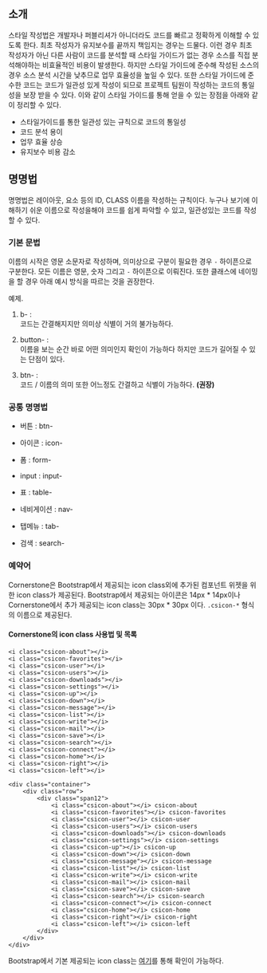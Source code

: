 <!--
layout: 'post'
section: 'Cornerstone Framework'
title: '소개'
outline: '스타일 작성법은 개발자나 퍼블리셔가 아니더라도 코드를 빠르고 정확하게 이해할 수 있도록 한다. 최초 작성자가 유지보수를 끝까지 책임지는 경우는 드물다. 이런 경우 최초 작성자가 아닌 다른 사람이 코드를 분석할 때 스타일 가이드가 없는 경우 소스를 직접 분석해야하는 비효율적인 비용이 발생한다. 하지만 스타일 가이드에 준수해 작성된 소스의 경우 소스 분석 시간을 낮추므로 업무 효율성을 높일 수 있다...'
date: '2012-11-16'
tagstr: 'style'
subsection: 'Style'
order: '[3, 1]'
thumbnail: '3. Style.png'
-->

소개
---
스타일 작성법은 개발자나 퍼블리셔가 아니더라도 코드를 빠르고 정확하게 이해할 수 있도록 한다. 최초 작성자가 유지보수를 끝까지 책임지는 경우는 드물다. 이런 경우 최초 작성자가 아닌 다른 사람이 코드를 분석할 때 스타일 가이드가 없는 경우 소스를 직접 분석해야하는 비효율적인 비용이 발생한다. 하지만 스타일 가이드에 준수해 작성된 소스의 경우 소스 분석 시간을 낮추므로 업무 효율성을 높일 수 있다. 또한 스타일 가이드에 준수한 코드는 코드가 일관성 있게 작성이 되므로 프로젝트 팀원이 작성하는 코드의 통일성을 보장 받을 수 있다. 이와 같이 스타일 가이드를 통해 얻을 수 있는 장점을 아래와 같이 정리할 수 있다.

* 스타일가이드를 통한 일관성 있는 규칙으로 코드의 통일성
* 코드 분석 용이
* 업무 효율 상승
* 유지보수 비용 감소

명명법
-----

명명법은 레이아웃, 요소 등의 ID, CLASS 이름을 작성하는 규칙이다. 누구나 보기에 이해하기 쉬운 이름으로 작성을해야 코드를 쉽게 파악할 수 있고, 일관성있는 코드를 작성할 수 있다.

### 기본 문법

이름의 시작은 영문 소문자로 작성하며, 의미상으로 구분이 필요한 경우 `-` 하이픈으로 구분한다. 모든 이름은 영문, 숫자 그리고 `-` 하이픈으로 이뤄진다. 또한 클래스에 네이밍을 할 경우 아래 예시 방식을 따르는 것을 권장한다. 

예제.

1. b- :  
코드는 간결해지지만 의미상 식별이 거의 불가능하다.

1. button- :  
이름을 보는 순간 바로 어떤 의미인지 확인이 가능하다 하지만 코드가 길어질 수 있는 단점이 있다.

1. btn- :  
코드 / 이름의 의미 또한 어느정도 간결하고 식별이 가능하다. **(권장)**

### 공통 명명법
			
- 버튼 : btn-

- 아이콘 : icon-
			
- 폼 : form-

- input : input-

- 표 : table-

- 네비게이션 : nav-	

- 탭메뉴 : tab-

- 검색 : search-


### 예약어

Cornerstone은 Bootstrap에서 제공되는 icon class외에 추가된 컴포넌트 위젯을 위한 icon class가 제공된다. Bootstrap에서 제공되는 아이콘은 14px * 14px이나 Cornerstone에서 추가 제공되는 icon class는 30px * 30px 이다. `.csicon-*` 형식의 이름으로 제공된다.

#### Cornerstone의 icon class 사용법 및 목록 ####

```
<i class="csicon-about"></i>
<i class="csicon-favorites"></i>
<i class="csicon-user"></i>
<i class="csicon-users"></i>
<i class="csicon-downloads"></i>
<i class="csicon-settings"></i>
<i class="csicon-up"></i>
<i class="csicon-down"></i>
<i class="csicon-message"></i>
<i class="csicon-list"></i>
<i class="csicon-write"></i>
<i class="csicon-mail"></i>
<i class="csicon-save"></i>
<i class="csicon-search"></i>
<i class="csicon-connect"></i>
<i class="csicon-home"></i>
<i class="csicon-right"></i>
<i class="csicon-left"></i>
```

```cm
<div class="container">
	<div class="row">
		<div class="span12">
			<i class="csicon-about"></i> csicon-about
			<i class="csicon-favorites"></i> csicon-favorites
			<i class="csicon-user"></i> csicon-user
			<i class="csicon-users"></i> csicon-users
			<i class="csicon-downloads"></i> csicon-downloads
			<i class="csicon-settings"></i> csicon-settings
			<i class="csicon-up"></i> csicon-up
			<i class="csicon-down"></i> csicon-down
			<i class="csicon-message"></i> csicon-message
			<i class="csicon-list"></i> csicon-list
			<i class="csicon-write"></i> csicon-write
			<i class="csicon-mail"></i> csicon-mail
			<i class="csicon-save"></i> csicon-save
			<i class="csicon-search"></i> csicon-search
			<i class="csicon-connect"></i> csicon-connect
			<i class="csicon-home"></i> csicon-home
			<i class="csicon-right"></i> csicon-right
			<i class="csicon-left"></i> csicon-left
		</div>
	</div>
</div>
```

Bootstrap에서 기본 제공되는 icon class는 [여기](http://twitter.github.com/bootstrap/base-css.html#icons)를 통해 확인이 가능하다.
